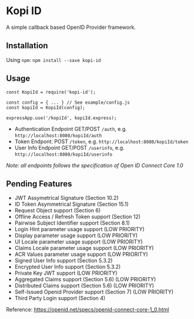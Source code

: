 # Kopi ID
A simple callback based OpenID Provider framework.

## Installation
Using `npm`:
```npm install --save kopi-id```

## Usage
```
const KopiId = require('kopi-id');

const config = { ... } // See example/config.js
const kopiId = KopiId(config);

expressApp.use('/kopiId', kopiId.express);
```

- Authentication Endpoint GET/POST `/auth`, e.g. `http://localhost:8080/kopiId/auth`
- Token Endpont: POST `/token`, e.g. `http://localhost:8080/kopiId/token`
- User Info Endpoint GET/POST `/userinfo`, e.g. `http://localhost:8080/kopiId/userinfo`

_Note: all endpoints follows the specification of Open ID Connect Core 1.0_

## Pending Features
- JWT Assymetrical Signature (Section 10.2)
- ID Token Asymmetrical Signature (Section 15.1)
- Request Object support (Section 6)
- Offline Access / Refresh Token support (Section 12)
- Pairwise Subject Identifier support (Section 8.1)
- Login Hint parameter usage support (LOW PRIORITY)
- Display parameter usage support (LOW PRIORITY)
- UI Locale parameter usage support (LOW PRIORITY)
- Claims Locale parameter usage support (LOW PRIORITY)
- ACR Values parameter usage support (LOW PRIORITY)
- Signed User Info support (Section 5.3.2)
- Encrypted User Info support (Section 5.3.2)
- Private Key JWT support (LOW PRIORITY)
- Aggregated Claims support (Section 5.6) (LOW PRIORITY)
- Distributed Claims support (Section 5.6) (LOW PRIORITY)
- Self-Issued Openid Provider support (Section 7) (LOW PRIORITY)
- Third Party Login support (Section 4)



Reference: https://openid.net/specs/openid-connect-core-1_0.html
